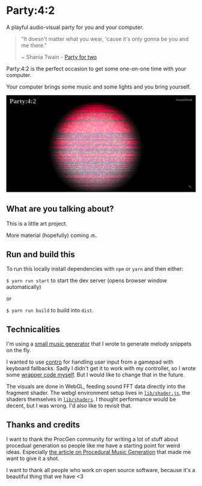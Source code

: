 # Party:4:2

A playful audio-visual party for you and your computer.

> "It doesn't matter what you wear, 'cause it's only gonna be you and me there."
>
> ~ Shania Twain - [Party for two](https://www.youtube.com/watch?v=BzD0nd7tzNI)

Party:4:2 is the perfect occasion to get some one-on-one time with your computer.

Your computer brings some music and some lights and you bring yourself.

![screenshot](public/screenshot1.png)

## What are you talking about?

This is a little art project.

More material (hopefully) coming :soon:.

## Run and build this

To run this locally install dependencies with `npm` or `yarn` and then either:

`$ yarn run start` to start the dev server (opens browser window automatically)

or

`$ yarn run build` to build into `dist`.


## Technicalities

I'm using a [small music generator](https://github.com/lislis/jukegen) that I wrote to generate melody snippets on the fly.

I wanted to use [contro](https://www.npmjs.com/package/contro) for handling user input from a gamepad with keyboard fallbacks. Sadly I didn't get it to work with my controller, so I wrote some [wrapper code myself](https://github.com/lislis/party-4-2/blob/master/src/lib/gamepad.js). But I would like to change that in the future.

The visuals are done in WebGL, feeding sound FFT data directly into the fragment shader. The webgl environment setup lives in [`lib/shader.js`](https://github.com/lislis/party-4-2/blob/master/src/lib/shader.js), the shaders themselves in [`lib/shaders`](https://github.com/lislis/party-4-2/tree/master/src/shaders). I thought performance would be decent, but I was wrong. I'd also like to revisit that.

## Thanks and credits

I want to thank the ProcGen community for writing a lot of stuff about procedual generation so people like me have a starting point for weird ideas. Especially [the article on Procedural Music Generation](http://www.procjam.com/tutorials/en/music/) that made me want to give it a shot.

I want to thank all people who work on open source software, because it's a beautiful thing that we have <3
